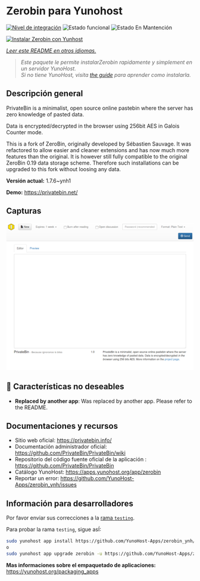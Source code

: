 <!--
Este archivo README esta generado automaticamente<https://github.com/YunoHost/apps/tree/master/tools/readme_generator>
No se debe editar a mano.
-->

# Zerobin para Yunohost

[![Nivel de integración](https://apps.yunohost.org/badge/integration/zerobin)](https://ci-apps.yunohost.org/ci/apps/zerobin/)
![Estado funcional](https://apps.yunohost.org/badge/state/zerobin)
![Estado En Mantención](https://apps.yunohost.org/badge/maintained/zerobin)

[![Instalar Zerobin con Yunhost](https://install-app.yunohost.org/install-with-yunohost.svg)](https://install-app.yunohost.org/?app=zerobin)

*[Leer este README en otros idiomas.](./ALL_README.md)*

> *Este paquete le permite instalarZerobin rapidamente y simplement en un servidor YunoHost.*  
> *Si no tiene YunoHost, visita [the guide](https://yunohost.org/install) para aprender como instalarla.*

## Descripción general

PrivateBin is a minimalist, open source online pastebin where the server has zero knowledge of pasted data.

Data is encrypted/decrypted in the browser using 256bit AES in Galois Counter mode.

This is a fork of ZeroBin, originally developed by Sébastien Sauvage. It was refactored to allow easier and cleaner extensions and has now much more features than the original. It is however still fully compatible to the original ZeroBin 0.19 data storage scheme. Therefore such installations can be upgraded to this fork without loosing any data.


**Versión actual:** 1.7.6~ynh1

**Demo:** <https://privatebin.net/>

## Capturas

![Captura de Zerobin](./doc/screenshots/screenshot.png)

## :red_circle: Características no deseables

- **Replaced by another app**: Was replaced by another app. Please refer to the README.

## Documentaciones y recursos

- Sitio web oficial: <https://privatebin.info/>
- Documentación administrador oficial: <https://github.com/PrivateBin/PrivateBin/wiki>
- Repositorio del código fuente oficial de la aplicación : <https://github.com/PrivateBin/PrivateBin>
- Catálogo YunoHost: <https://apps.yunohost.org/app/zerobin>
- Reportar un error: <https://github.com/YunoHost-Apps/zerobin_ynh/issues>

## Información para desarrolladores

Por favor enviar sus correcciones a la [rama `testing`](https://github.com/YunoHost-Apps/zerobin_ynh/tree/testing).

Para probar la rama `testing`, sigue asÍ:

```bash
sudo yunohost app install https://github.com/YunoHost-Apps/zerobin_ynh/tree/testing --debug
o
sudo yunohost app upgrade zerobin -u https://github.com/YunoHost-Apps/zerobin_ynh/tree/testing --debug
```

**Mas informaciones sobre el empaquetado de aplicaciones:** <https://yunohost.org/packaging_apps>
